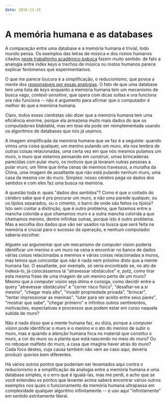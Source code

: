 ```yaml
---
date: 2016-11-16
---
```


# A memória humana e as databases

A comparação entre uma database e a memória humana é trivial, todo mundo pensa. Os exemplos das letras de música e dos rostos humanos citados [neste trabalhinho acadêmico boboca][1] fazem muito sentido: de fato a analogia entre index keys e trechos de música ou rostos humanos parece explicar fenômenos que experimentamos.

O que me parece loucura é a simplificação, o reducionismo, que povoa a mente dos [responsáveis por essas analogias][2]. O fato de que uma database tem uma lista de _keys_ enquanto a memória humana tem um mecanismo de busca vago, _context-sensitive_, que opera com dicas soltas e ora funciona ora não funciona -- não é argumento para afirmar que o computador é melhor do que a memória humana.

Claro, todos esses cientistas vão dizer que a memória humana tem uma eficiência enorme, porque ela armazena muito mais dados do que os computadores blablablá, mas em tese ela pode ser reimplementada usando os algoritmos de databases que nós já usamos.

A imagem simplificada da memória humana que se faz é a seguinte: quando vimos uma coisa qualquer, um menino pulando um muro, ela nos lembra de outras coisas relacionadas, uma certa vez em que nós mesmos pulamos um muro, o muro que estamos pensando em construir, umas brincadeiras parecidas com pular muro, os motivos que já levaram outras pessoas a pular muro, um filme que tinha cenas de meninos travessos, a muralha da China, uma imagem de assaltante que não está pulando nenhum muro, uma casa da mesma cor do muro. Simples: nosso cérebro pega os dados dos sentidos e com eles faz uma busca na memória.

A questão toda é: quais "dados dos sentidos"? Como é que o coitado do cérebro sabe que é pra procurar um muro, e não uma parede qualquer, ou os tijolos separados, ou o cimento, o barro de onde são feitos os tijolos? Isto sem contar a distinção, que é outro problema, que fazemos entre a mancha colorida a que chamamos muro e a outra mancha colorida a que chamamos menino, dentre infinitas outras, porque isto é outro problema. Mas a escolha dos dados que vão ser usados na busca que será feita na memória é crucial para o sucesso da operação, e nenhum computador saberia escolher.

Alguém vai argumentar que um mecanismo de _computer vision_ poderia identificar um menino e um muro na cena e encontrar no banco de dados várias coisas relacionadas a meninos e várias coisas relacionadas a muros, mas temos que concordar que não é nada nem próximo disto que a mente humana faz. O assaltante, por exemplo, só seria encontrado se, no ato de indexá-lo, já colocássemos lá "atravessar obstáculos" e, putz, como tirar esta mesma frase de uma imagem de um menino perto de um muro? Mesmo que a _computer vision_ seja ótima e consiga, como decidir entre a query "atravessar obstáculos" e "correr risco físico", "desafiar-se a si mesmo", "chegar mais alto", "invadir propriedade privada", "brincar", "tentar impressionar as meninas", "lutar para ser aceito entre seus pares", "mostrar que sabe", "chegar primeiro" e infinitos outros sentimentos, motivações, expectativas e processos que podem estar em curso naquela subida de muro?

Não é nada disso que a mente humana faz, eu dizia, porque a _computer vision_ pode identificar o muro e o menino e o ato do menino de subir o muro, mas e quando a atenção humana foca no material que constitui o muro, a cor do muro ou a planta que está nascendo no meio do muro? Ou no reboque malfeito do muro, a casa que imagina haver atrás do muro? Cada foco destes, cuja causa também não vem ao caso aqui, deveria produzir _queries_ bem diferentes.

Há vários outros pontos que poderiam ser levantados aqui contra o reducionismo e a simplificação da analogia entre a memória humana e uma database simples, e o erro que é igualá-las, mas me perdi, e acho que se você entendeu os pontos que levantei acima saberá encontrar vários outros exemplos nos quais o funcionamento da memória humana ultrapassa em complexidade qualquer algoritmo infinitamente -- e uso aqui "infinitamente" em sentido estritamente literal.

[1]: http://www.iosrjournals.org/iosr-jce/papers/Vol15-issue2/G01525053.pdf?id=8449
[2]: https://www.edge.org/response-detail/11799
